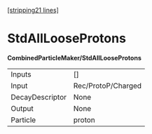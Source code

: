 [[stripping21 lines]](./stripping21-index)

# StdAllLooseProtons

**CombinedParticleMaker/StdAllLooseProtons**

|                 |                    |
|-----------------|--------------------|
| Inputs          | []               |
| Input           | Rec/ProtoP/Charged |
| DecayDescriptor | None               |
| Output          | None               |
| Particle        | proton             |

